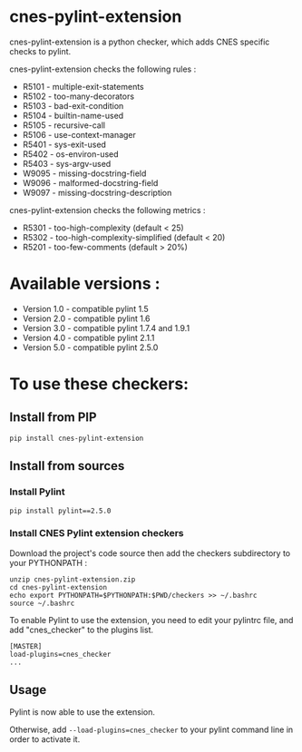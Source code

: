 # cnes-pylint-extension

cnes-pylint-extension is a python checker, which adds CNES specific checks to pylint.

cnes-pylint-extension checks the following rules :
- R5101 - multiple-exit-statements
- R5102 - too-many-decorators
- R5103 - bad-exit-condition
- R5104 - builtin-name-used
- R5105 - recursive-call
- R5106 - use-context-manager
- R5401 - sys-exit-used
- R5402 - os-environ-used
- R5403 - sys-argv-used
- W9095 - missing-docstring-field
- W9096 - malformed-docstring-field
- W9097 - missing-docstring-description

cnes-pylint-extension checks the following metrics :
- R5301 - too-high-complexity (default < 25)
- R5302 - too-high-complexity-simplified (default < 20)
- R5201 - too-few-comments (default > 20%)

# Available versions :
- Version 1.0 - compatible pylint 1.5
- Version 2.0 - compatible pylint 1.6
- Version 3.0 - compatible pylint 1.7.4 and 1.9.1
- Version 4.0 - compatible pylint 2.1.1
- Version 5.0 - compatible pylint 2.5.0

# To use these checkers:

## Install from PIP
`pip install cnes-pylint-extension`

## Install from sources

### Install Pylint

`pip install pylint==2.5.0`

### Install CNES Pylint extension checkers

Download the project's code source then add the checkers subdirectory to your PYTHONPATH :

```
unzip cnes-pylint-extension.zip
cd cnes-pylint-extension
echo export PYTHONPATH=$PYTHONPATH:$PWD/checkers >> ~/.bashrc
source ~/.bashrc
```

To enable Pylint to use the extension, you need to edit your pylintrc file, and add "cnes_checker" to the plugins list.
```
[MASTER]
load-plugins=cnes_checker
...
```

## Usage

Pylint is now able to use the extension.

Otherwise, add `--load-plugins=cnes_checker` to your pylint command line in order to activate it.
